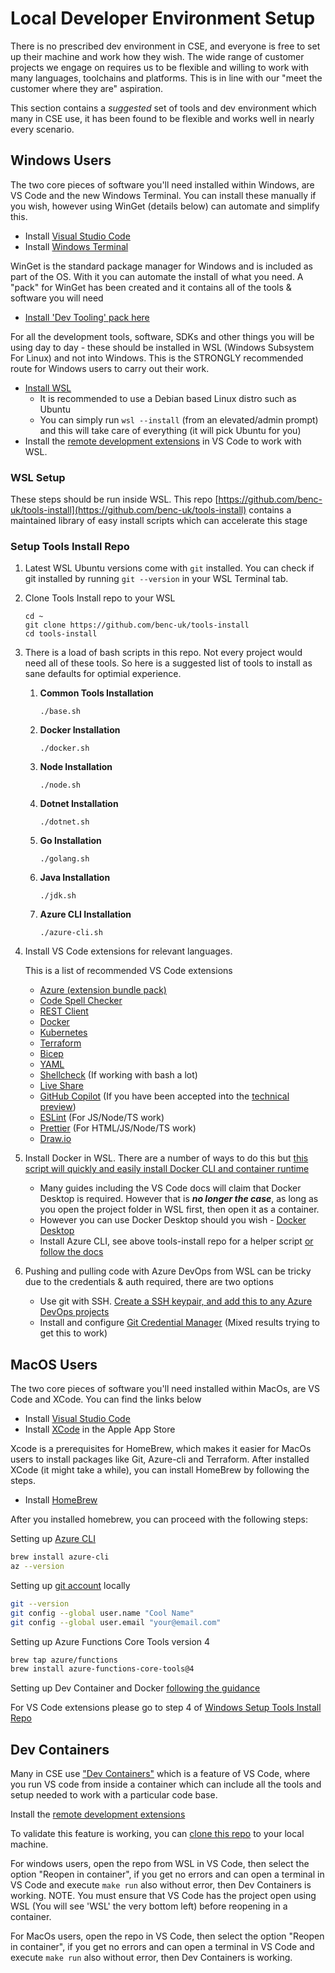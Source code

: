 # Local Developer Environment Setup

There is no prescribed dev environment in CSE, and everyone is free to set up their machine and work how they wish. The wide range of customer projects we engage on requires us to be flexible and willing to work with many languages, toolchains and platforms. This is in line with our "meet the customer where they are" aspiration.

This section contains a *suggested* set of tools and dev environment which many in CSE use, it has been found to be flexible and works well in nearly every scenario.

## Windows Users

The two core pieces of software you'll need installed within Windows, are VS Code and the new Windows Terminal. You can install these manually if you wish, however using WinGet (details below) can automate and simplify this.

- Install [Visual Studio Code](https://code.visualstudio.com/docs/setup/setup-overview)
- Install [Windows Terminal](https://apps.microsoft.com/store/detail/windows-terminal/9N0DX20HK701?hl=en-gb&gl=GB)

WinGet is the standard package manager for Windows and is included as part of the OS. With it you can automate the install of what you need. A "pack" for WinGet has been created and it contains all of the tools & software you will need

- [Install 'Dev Tooling' pack here](https://winstall.app/packs/zzbVwCc3M)

For all the development tools, software, SDKs and other things you will be using day to day - these should be installed in WSL (Windows Subsystem For Linux) and not into Windows. This is the STRONGLY recommended route for Windows users to carry out their work.

- [Install WSL](https://docs.microsoft.com/en-us/windows/wsl/install)
  - It is recommended to use a Debian based Linux distro such as Ubuntu
  - You can simply run `wsl --install` (from an elevated/admin prompt) and this will take care of everything (it will pick Ubuntu for you)
- Install the [remote development extensions](https://marketplace.visualstudio.com/items?itemName=ms-vscode-remote.vscode-remote-extensionpack) in VS Code to work with WSL.

### WSL Setup

These steps should be run inside WSL. This repo [https://github.com/benc-uk/tools-install](https://github.com/benc-uk/tools-install) contains a maintained library of easy install scripts which can accelerate this stage

### Setup Tools Install Repo

1. Latest WSL Ubuntu versions come with `git` installed. You can check if git installed by running `git --version` in your WSL Terminal tab.
2. Clone Tools Install repo to your WSL
    ```
    cd ~
    git clone https://github.com/benc-uk/tools-install
    cd tools-install
    ``` 
    
3. There is a load of bash scripts in this repo. Not every project would need all of these tools. So here is a suggested list of tools to install as sane defaults for optimial experience.

    1. **Common Tools Installation**   
        ```
        ./base.sh
        ```
    1. **Docker Installation**   
        ```
        ./docker.sh
        ```
    1. **Node Installation**  
        ```
        ./node.sh
        ```
    1. **Dotnet Installation**  
        ```
        ./dotnet.sh
        ```
    1. **Go Installation**
        ```
        ./golang.sh
        ```
    1. **Java Installation**
        ```
        ./jdk.sh
        ```
    1. **Azure CLI Installation**
        ```
        ./azure-cli.sh
        ```

4. Install VS Code extensions for relevant languages.
  
    This is a list of recommended VS Code extensions
    - [Azure (extension bundle pack)](https://marketplace.visualstudio.com/items?itemName=ms-vscode.vscode-node-azure-pack)
    - [Code Spell Checker](https://marketplace.visualstudio.com/items?itemName=streetsidesoftware.code-spell-checker)
    - [REST Client](https://marketplace.visualstudio.com/items?itemName=humao.rest-client)
    - [Docker](https://marketplace.visualstudio.com/items?itemName=ms-azuretools.vscode-docker)
    - [Kubernetes](https://marketplace.visualstudio.com/items?itemName=ms-kubernetes-tools.vscode-kubernetes-tools)
    - [Terraform](https://marketplace.visualstudio.com/items?itemName=HashiCorp.terraform)
    - [Bicep](https://marketplace.visualstudio.com/items?itemName=ms-azuretools.vscode-bicep)
    - [YAML](https://marketplace.visualstudio.com/items?itemName=redhat.vscode-yaml)
    - [Shellcheck](https://marketplace.visualstudio.com/items?itemName=timonwong.shellcheck) (If working with bash a lot)
    - [Live Share](https://marketplace.visualstudio.com/items?itemName=MS-vsliveshare.vsliveshare)
    - [GitHub Copilot](https://marketplace.visualstudio.com/items?itemName=GitHub.copilot) (If you have been accepted into the [technical preview](https://github.com/features/copilot/signup))
    - [ESLint](https://marketplace.visualstudio.com/items?itemName=dbaeumer.vscode-eslint) (For JS/Node/TS work)
    - [Prettier](https://marketplace.visualstudio.com/items?itemName=esbenp.prettier-vscode) (For HTML/JS/Node/TS work)
    - [Draw.io](https://marketplace.visualstudio.com/items?itemName=hediet.vscode-drawio)
5. Install Docker in WSL. There are a number of ways to do this but [this script will quickly and easily install Docker CLI and container runtime](https://github.com/benc-uk/tools-install/blob/master/docker.sh)
    - Many guides including the VS Code docs will claim that Docker Desktop is required. However that is ***no longer the case***, as long as you open the project folder in WSL first, then open it as a container.
    - However you can use Docker Desktop should you wish - [Docker Desktop](https://www.docker.com/products/docker-desktop/)
    - Install Azure CLI, see above tools-install repo for a helper script [or follow the docs](http://aka.ms/azure-cli)

6. Pushing and pulling code with Azure DevOps from WSL can be tricky due to the credentials & auth required, there are two options
    - Use git with SSH. [Create a SSH keypair, and add this to any Azure DevOps projects](https://docs.microsoft.com/en-us/azure/devops/repos/git/use-ssh-keys-to-authenticate?view=azure-devops)
    - Install and configure [Git Credential Manager](https://github.com/GitCredentialManager/git-credential-manager) (Mixed results trying to get this to work)

## MacOS Users

The two core pieces of software you'll need installed within MacOs, are VS Code and XCode. You can find the links below

- Install [Visual Studio Code](https://code.visualstudio.com/docs/setup/setup-overview)
- Install [XCode](https://apps.apple.com/us/app/xcode/id497799835?mt=12) in the Apple App Store

Xcode is a prerequisites for HomeBrew, which makes it easier for MacOs users to install packages like Git, Azure-cli and Terraform. After installed XCode (it might take a while), you can install HomeBrew by following the steps.

- Install [HomeBrew](https://treehouse.github.io/installation-guides/mac/homebrew)

After you installed homebrew, you can proceed with the following steps:

Setting up [Azure CLI](https://docs.microsoft.com/en-us/cli/azure/install-azure-cli-macos)

```bash
brew install azure-cli
az --version
```

Setting up [git account](https://docs.github.com/en/get-started/quickstart/set-up-git#setting-up-git) locally
```bash
git --version
git config --global user.name "Cool Name"
git config --global user.email "your@email.com"
```

Setting up Azure Functions Core Tools version 4
```bash
brew tap azure/functions
brew install azure-functions-core-tools@4
```

Setting up Dev Container and Docker [following the guidance](https://code.visualstudio.com/docs/remote/containers#_installation)

For VS Code extensions please go to step 4 of [Windows Setup Tools Install Repo](#setup-tools-install-repo)


## Dev Containers

Many in CSE use ["Dev Containers"](https://microsoft.github.io/code-with-engineering-playbook/developer-experience/devcontainers/) which is a feature of VS Code, where you run VS code from inside a container which can include all the tools and setup needed to work with a particular code base.

Install the [remote development extensions](https://marketplace.visualstudio.com/items?itemName=ms-vscode-remote.vscode-remote-extensionpack)

To validate this feature is working, you can [clone this repo](https://github.com/benc-uk/nodejs-demoapp) to your local machine. 

For windows users, open the repo from WSL in VS Code, then select the option "Reopen in container", if you get no errors and can open a terminal in VS Code and execute `make run` also without error, then Dev Containers is working. NOTE. You must ensure that VS Code has the project open using WSL (You will see 'WSL' the very bottom left) before reopening in a container.

For MacOs users, open the repo in VS Code, then select the option "Reopen in container", if you get no errors and can open a terminal in VS Code and execute `make run` also without error, then Dev Containers is working.
